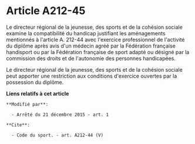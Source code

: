 # Article A212-45

Le directeur régional de la jeunesse, des sports et de la cohésion sociale examine la compatibilité du handicap justifiant
les aménagements mentionnés à l'article A. 212-44 avec l'exercice professionnel de l'activité du diplôme après avis d'un
médecin agréé par la Fédération française handisport ou par la Fédération française de sport adapté ou désigné par la
commission des droits et de l'autonomie des personnes handicapées. 

Le directeur régional de la jeunesse, des sports et de la cohésion sociale peut apporter une restriction aux conditions
d'exercice ouvertes par la possession du diplôme.

**Liens relatifs à cet article**

	**Modifié par**:

	  - Arrêté du 21 décembre 2015 - art. 1

	**Cite**:

	  - Code du sport. - art. A212-44 (V)
